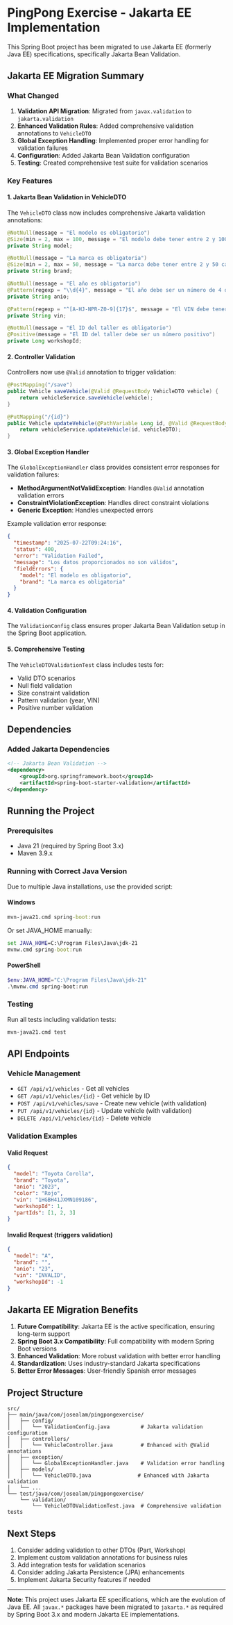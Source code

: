 # PingPong Exercise - Jakarta EE Implementation

This Spring Boot project has been migrated to use Jakarta EE (formerly Java EE) specifications, specifically Jakarta Bean Validation.

## Jakarta EE Migration Summary

### What Changed

1. **Validation API Migration**: Migrated from `javax.validation` to `jakarta.validation`
2. **Enhanced Validation Rules**: Added comprehensive validation annotations to `VehicleDTO`
3. **Global Exception Handling**: Implemented proper error handling for validation failures
4. **Configuration**: Added Jakarta Bean Validation configuration
5. **Testing**: Created comprehensive test suite for validation scenarios

### Key Features

#### 1. Jakarta Bean Validation in VehicleDTO

The `VehicleDTO` class now includes comprehensive Jakarta validation annotations:

```java
@NotNull(message = "El modelo es obligatorio")
@Size(min = 2, max = 100, message = "El modelo debe tener entre 2 y 100 caracteres")
private String model;

@NotNull(message = "La marca es obligatoria")
@Size(min = 2, max = 50, message = "La marca debe tener entre 2 y 50 caracteres")
private String brand;

@NotNull(message = "El año es obligatorio")
@Pattern(regexp = "\\d{4}", message = "El año debe ser un número de 4 dígitos")
private String anio;

@Pattern(regexp = "^[A-HJ-NPR-Z0-9]{17}$", message = "El VIN debe tener exactamente 17 caracteres alfanuméricos válidos")
private String vin;

@NotNull(message = "El ID del taller es obligatorio")
@Positive(message = "El ID del taller debe ser un número positivo")
private Long workshopId;
```

#### 2. Controller Validation

Controllers now use `@Valid` annotation to trigger validation:

```java
@PostMapping("/save")
public Vehicle saveVehicle(@Valid @RequestBody VehicleDTO vehicle) {
    return vehicleService.saveVehicle(vehicle);
}

@PutMapping("/{id}")
public Vehicle updateVehicle(@PathVariable Long id, @Valid @RequestBody VehicleDTO vehicleDTO) {
    return vehicleService.updateVehicle(id, vehicleDTO);
}
```

#### 3. Global Exception Handler

The `GlobalExceptionHandler` class provides consistent error responses for validation failures:

- **MethodArgumentNotValidException**: Handles `@Valid` annotation validation errors
- **ConstraintViolationException**: Handles direct constraint violations
- **Generic Exception**: Handles unexpected errors

Example validation error response:
```json
{
  "timestamp": "2025-07-22T09:24:16",
  "status": 400,
  "error": "Validation Failed",
  "message": "Los datos proporcionados no son válidos",
  "fieldErrors": {
    "model": "El modelo es obligatorio",
    "brand": "La marca es obligatoria"
  }
}
```

#### 4. Validation Configuration

The `ValidationConfig` class ensures proper Jakarta Bean Validation setup in the Spring Boot application.

#### 5. Comprehensive Testing

The `VehicleDTOValidationTest` class includes tests for:
- Valid DTO scenarios
- Null field validation
- Size constraint validation
- Pattern validation (year, VIN)
- Positive number validation

## Dependencies

### Added Jakarta Dependencies

```xml
<!-- Jakarta Bean Validation -->
<dependency>
    <groupId>org.springframework.boot</groupId>
    <artifactId>spring-boot-starter-validation</artifactId>
</dependency>
```

## Running the Project

### Prerequisites

- Java 21 (required by Spring Boot 3.x)
- Maven 3.9.x

### Running with Correct Java Version

Due to multiple Java installations, use the provided script:

#### Windows
```cmd
mvn-java21.cmd spring-boot:run
```

Or set JAVA_HOME manually:
```cmd
set JAVA_HOME=C:\Program Files\Java\jdk-21
mvnw.cmd spring-boot:run
```

#### PowerShell
```powershell
$env:JAVA_HOME="C:\Program Files\Java\jdk-21"
.\mvnw.cmd spring-boot:run
```

### Testing

Run all tests including validation tests:
```cmd
mvn-java21.cmd test
```

## API Endpoints

### Vehicle Management

- `GET /api/v1/vehicles` - Get all vehicles
- `GET /api/v1/vehicles/{id}` - Get vehicle by ID
- `POST /api/v1/vehicles/save` - Create new vehicle (with validation)
- `PUT /api/v1/vehicles/{id}` - Update vehicle (with validation)
- `DELETE /api/v1/vehicles/{id}` - Delete vehicle

### Validation Examples

#### Valid Request
```json
{
  "model": "Toyota Corolla",
  "brand": "Toyota",
  "anio": "2023",
  "color": "Rojo",
  "vin": "1HGBH41JXMN109186",
  "workshopId": 1,
  "partIds": [1, 2, 3]
}
```

#### Invalid Request (triggers validation)
```json
{
  "model": "A",
  "brand": "",
  "anio": "23",
  "vin": "INVALID",
  "workshopId": -1
}
```

## Jakarta EE Migration Benefits

1. **Future Compatibility**: Jakarta EE is the active specification, ensuring long-term support
2. **Spring Boot 3.x Compatibility**: Full compatibility with modern Spring Boot versions
3. **Enhanced Validation**: More robust validation with better error handling
4. **Standardization**: Uses industry-standard Jakarta specifications
5. **Better Error Messages**: User-friendly Spanish error messages

## Project Structure

```
src/
├── main/java/com/josealam/pingpongexercise/
│   ├── config/
│   │   └── ValidationConfig.java          # Jakarta validation configuration
│   ├── controllers/
│   │   └── VehicleController.java         # Enhanced with @Valid annotations
│   ├── exception/
│   │   └── GlobalExceptionHandler.java    # Validation error handling
│   ├── models/
│   │   └── VehicleDTO.java               # Enhanced with Jakarta validation
│   └── ...
└── test/java/com/josealam/pingpongexercise/
    └── validation/
        └── VehicleDTOValidationTest.java  # Comprehensive validation tests
```

## Next Steps

1. Consider adding validation to other DTOs (Part, Workshop)
2. Implement custom validation annotations for business rules
3. Add integration tests for validation scenarios
4. Consider adding Jakarta Persistence (JPA) enhancements
5. Implement Jakarta Security features if needed

---

**Note**: This project uses Jakarta EE specifications, which are the evolution of Java EE. All `javax.*` packages have been migrated to `jakarta.*` as required by Spring Boot 3.x and modern Jakarta EE implementations.
